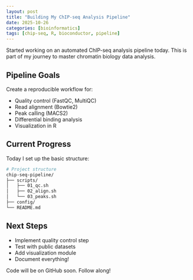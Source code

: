 ```yaml
---
layout: post
title: "Building My ChIP-seq Analysis Pipeline"
date: 2025-10-26
categories: [bioinformatics]
tags: [chip-seq, R, bioconductor, pipeline]
---
```


Started working on an automated ChIP-seq analysis pipeline today. This is part of my journey to master chromatin biology data analysis.

## Pipeline Goals

Create a reproducible workflow for:
- Quality control (FastQC, MultiQC)
- Read alignment (Bowtie2)
- Peak calling (MACS2)
- Differential binding analysis
- Visualization in R

## Current Progress

Today I set up the basic structure:

```bash
# Project structure
chip-seq-pipeline/
├── scripts/
│   ├── 01_qc.sh
│   ├── 02_align.sh
│   └── 03_peaks.sh
├── config/
└── README.md
```

## Next Steps

- Implement quality control step
- Test with public datasets
- Add visualization module
- Document everything!

Code will be on GitHub soon. Follow along!
